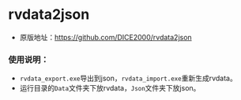 # rvdata2json
* 原版地址：https://github.com/DICE2000/rvdata2json

### 使用说明：
* `rvdata_export.exe`导出到json，`rvdata_import.exe`重新生成rvdata。
* 运行目录的`Data`文件夹下放rvdata，`Json`文件夹下放json。